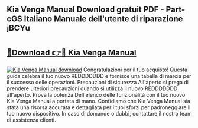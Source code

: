 ## Kia Venga Manual Download gratuit PDF - Part-cGS Italiano Manuale dell'utente di riparazione jBCYu

# <h2><a href="http://df9rzt.blite.top/?on=Kia+Venga+Manual">🔗Download 👉🔴 Kia Venga Manual</a></h2>

[![Kia Venga Manual download](https://i.imgur.com/lujVjoI.png)](http://df9rzt.blite.top/?on=Kia+Venga+Manual)
Congratulazioni per il tuo acquisto! Questa guida celebra il tuo nuovo REDDDDDDD e fornisce una tabella di marcia per il successo delle operazioni. Precauzioni di sicurezza All'aperto si prega di prendere ulteriori precauzioni quando si utilizza il nuovo REDDDDDDD all'aperto. Prova la potenza Dell'elenco delle funzionalità con il tuo nuovo Kia Venga Manual a portata di mano. Confidiamo che Kia Venga Manual sia stata una risorsa accurata e dettagliata per i tuoi sforzi per padroneggiare il tuo nuovo dispositivo. In caso di domande o dubbi, contattare il nostro team di assistenza clienti.
